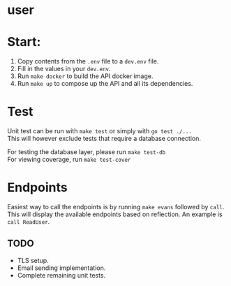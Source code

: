 # user

# Start:

1. Copy contents from the `.env` file to a `dev.env` file.
2. Fill in the values in your `dev.env`.
3. Run `make docker` to build the API docker image.
4. Run `make up` to compose up the API and all its dependencies.

# Test
Unit test can be run with `make test` or simply with `go test ./...`  
This will however exclude tests that require a database connection.  

For testing the database layer, please run `make test-db`  
For viewing coverage, run `make test-cover`

# Endpoints
Easiest way to call the endpoints is by running `make evans` followed by `call`. 
This will display the available endpoints based on reflection.
An example is `call ReadUser`.


## TODO
* TLS setup.
* Email sending implementation.
* Complete remaining unit tests.
